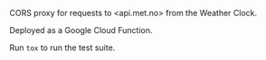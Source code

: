 CORS proxy for requests to <api.met.no> from the Weather Clock.

Deployed as a Google Cloud Function.

Run `tox` to run the test suite.
